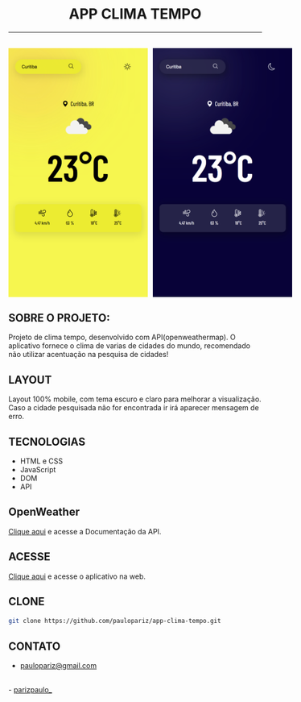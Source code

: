 <h1 align="center"> APP CLIMA TEMPO </h1>

<hr>
<br>

<div style="display: flex; gap:10px">
    <img width="55%" src=".github/previewClear.png">
    <img width="55%" src=".github/previewDark.png">
</div>


## SOBRE O PROJETO:

Projeto de clima tempo, desenvolvido com API(openweathermap). O aplicativo fornece o clima de varias de cidades do mundo, recomendado não utilizar acentuação na pesquisa de cidades!

## LAYOUT

Layout 100% mobile, com tema escuro e claro para melhorar a visualização. Caso a cidade pesquisada não for encontrada ir
irá aparecer mensagem de erro.

## TECNOLOGIAS

- HTML e CSS
- JavaScript
- DOM
- API

## OpenWeather

<a href="https://openweathermap.org/current">Clique aqui</a> e acesse a Documentação da API.

## ACESSE
<a href="https://app-clima-tempo-ten.vercel.app/">Clique aqui</a> e acesse o aplicativo na web.

## CLONE
```bash
git clone https://github.com/paulopariz/app-clima-tempo.git
```

## CONTATO
- paulopariz@gmail.com
<br>
- <a href="https://www.instagram.com/parizpaulo_">parizpaulo_</a>

